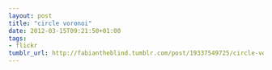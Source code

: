 ```yaml
---
layout: post
title: "circle voronoi"
date: 2012-03-15T09:21:50+01:00
tags:
- flickr
tumblr_url: http://fabiantheblind.tumblr.com/post/19337549725/circle-voronoi
---
```

